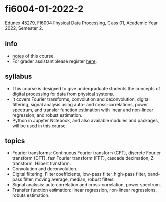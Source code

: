 # fi6004-01-2022-2
Edunex [45279](https://edunex.itb.ac.id/courses/45279/preview), FI6004 Physical Data Processing, Class 01, Academic Year 2022, Semester 2.


## info
+ [notes](note/README.md) of this course.
+ For grader assistant please register [here](https://fi.itb.ac.id/prosedur-pendaftaran-asisten-prodi-fisika-fmipa-itb-semester-2-ta-2022-2023/).


## syllabus
+ This course is designed to give undergraduate students the concepts of digital processing for data from physical systems.
+ It covers Fourier transforms, convolution and deconvolution, digital filtering, signal analysis using auto- and cross-correlations, power spectrum, and transfer function estimation with linear and non-linear regression, and robust estimation.
+ Python in Jupyter Notebook, and also available modules and packages, will be used in this course.

## topics
+ Fourier transforms: Continuous Fourier transform (CFT), discrete Fourier transform (DFT), fast Fourier transform (FFT), cascade decimation, Z-transform, Hilbert transform.
+ Convolution and deconvolution.
+ Digital filtering: Filter coefficients, low-pass filter, high-pass filter, band-pass filter, moving average, median, robust filters.
+ Signal analysis: auto-correlation and cross-correlation, power spectrum.
+ Transfer function estimation: linear regression, non-linear regressions, robuts estimation.
